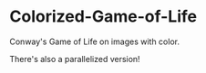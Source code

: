 # Colorized-Game-of-Life
Conway's Game of Life on images with color.

There's also a parallelized version!
